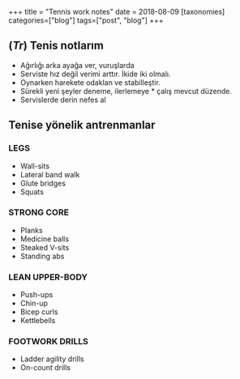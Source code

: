 +++
title = "Tennis work notes"
date = 2018-08-09
[taxonomies]
categories=["blog"]
tags=["post", "blog"]
+++

## (*Tr*) Tenis notlarım

* Ağırlığı arka ayağa ver, vuruşlarda
* Serviste hız değil verimi arttır. İkide iki olmalı.
* Oynarken harekete odaklan ve stabilleştir.
* Sürekli yeni şeyler deneme, ilerlemeye * çalış mevcut düzende.
* Servislerde derin nefes al

## Tenise yönelik antrenmanlar

### LEGS

* Wall-sits
* Lateral band walk
* Glute bridges
* Squats

### STRONG CORE

* Planks
* Medicine balls
* Steaked V-sits
* Standing abs

### LEAN UPPER-BODY

* Push-ups
* Chin-up
* Bicep curls
* Kettlebells

### FOOTWORK DRILLS

* Ladder agility drills
* On-count drills